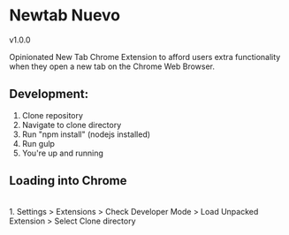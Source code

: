 <h1>Newtab Nuevo</h1>
<p>v1.0.0</p>
Opinionated New Tab Chrome Extension to afford users extra functionality when they open a new tab on the Chrome Web Browser.

<h2>Development: </h2>
<ol>
<li> Clone repository </li>
<li> Navigate to clone directory </li>
<li> Run "npm install" (nodejs installed) </li>
<li> Run gulp </li>
<li> You're up and running </li>
</ol>
<h2>Loading into Chrome </h2><br>
1. Settings > Extensions > Check Developer Mode > Load Unpacked Extension > Select Clone directory
